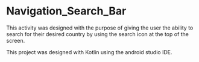 # Navigation_Search_Bar
This activity was designed with the purpose of giving the user the ability to search for their desired country by using the search icon at the top of the screen.

This project was designed with Kotlin using the android studio IDE.
